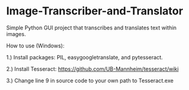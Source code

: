 # Image-Transcriber-and-Translator

Simple Python GUI project that transcribes and translates text within images.

How to use (Windows):

1.) Install packages: PIL, easygoogletranslate, and pytesseract.

2.) Install Tesseract: https://github.com/UB-Mannheim/tesseract/wiki

3.) Change line 9 in source code to your own path to Tesseract.exe
